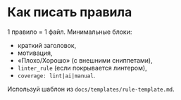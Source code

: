# Как писать правила

1 правило = 1 файл. Минимальные блоки:
- краткий заголовок,
- мотивация,
- «Плохо/Хорошо» (с внешними сниппетами),
- `linter_rule` (если покрывается линтером),
- `coverage: lint|ai|manual`.

Используй шаблон из `docs/templates/rule-template.md`.
